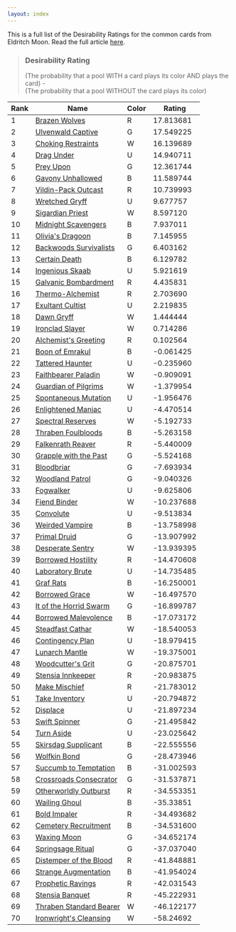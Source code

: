 ```yaml
---
layout: index
---
```

This is a full list of the Desirability Ratings for the common cards from Eldritch Moon. Read the full article [here](/2016/09/12/building-a-magic-the-gathering-sealed-deck-ai).

> ### Desirability Rating
> (The probability that a pool WITH a card plays its color AND plays the card) -<br/>
> (The probability that a pool WITHOUT the card plays its color)

| Rank | Name | Color | Rating |
|---|---|---|---|
| 1 | [Brazen Wolves](#mtg) | R |  17.813681 |
| 2 | [Ulvenwald Captive](#mtg) |  G |  17.549225 |
| 3 | [Choking Restraints](#mtg) |  W |  16.139689 |
| 4 | [Drag Under](#mtg) |  U |  14.940711 |
| 5 | [Prey Upon](#mtg) |  G |  12.361744 |
| 6 | [Gavony Unhallowed](#mtg) |  B |  11.589744 |
| 7 | [Vildin-Pack Outcast](#mtg) |  R |  10.739993 |
| 8 | [Wretched Gryff](#mtg) |  U |   9.677757 |
| 9 | [Sigardian Priest](#mtg) |  W |   8.597120 |
| 10 | [Midnight Scavengers](#mtg) |  B |   7.937011 |
| 11 | [Olivia's Dragoon](#mtg) | B |  7.145955 |
| 12 | [Backwoods Survivalists](#mtg) | G |  6.403162 |
| 13 | [Certain Death](#mtg) | B |  6.129782 |
| 14 | [Ingenious Skaab](#mtg) | U |  5.921619 |
| 15 | [Galvanic Bombardment](#mtg) | R |  4.435831 |
| 16 | [Thermo-Alchemist](#mtg) | R |  2.703690 |
| 17 | [Exultant Cultist](#mtg) | U |  2.219835 |
| 18 | [Dawn Gryff](#mtg) | W |  1.444444 |
| 19 | [Ironclad Slayer](#mtg) | W |  0.714286 |
| 20 | [Alchemist's Greeting](#mtg) | R |  0.102564 |
| 21 | [Boon of Emrakul](#mtg) | B | -0.061425 |
| 22 | [Tattered Haunter](#mtg) | U | -0.235960 |
| 23 | [Faithbearer Paladin](#mtg) | W | -0.909091 |
| 24 | [Guardian of Pilgrims](#mtg) | W | -1.379954 |
| 25 | [Spontaneous Mutation](#mtg) | U | -1.956476 |
| 26 | [Enlightened Maniac](#mtg) | U | -4.470514 |
| 27 | [Spectral Reserves](#mtg) | W | -5.192733 |
| 28 | [Thraben Foulbloods](#mtg) | B | -5.263158 |
| 29 | [Falkenrath Reaver](#mtg) | R | -5.440009 |
| 30 | [Grapple with the Past](#mtg) | G | -5.524168 |
| 31 | [Bloodbriar](#mtg) | G | -7.693934 |
| 32 | [Woodland Patrol](#mtg) | G | -9.040326 |
| 33 | [Fogwalker](#mtg) | U | -9.625806 |
| 34 | [Fiend Binder](#mtg) | W | -10.237688
| 35 | [Convolute](#mtg) |  U | -9.513834 |
| 36 | [Weirded Vampire](#mtg) | B | -13.758998
| 37 | [Primal Druid](#mtg) |  G | -13.907992 |
| 38 | [Desperate Sentry](#mtg) | W | -13.939395
| 39 | [     Borrowed Hostility](#mtg) | R | -14.470608 |
| 40 | [Laboratory Brute](#mtg) | U | -14.735485
| 41 | [              Graf Rats](#mtg) | B | -16.250001 |
| 42 | [Borrowed Grace](#mtg) | W | -16.497570
| 43 | [ It of the Horrid Swarm](#mtg) | G | -16.899787 |
| 44 | [Borrowed Malevolence](#mtg) | B | -17.073172
| 45 | [       Steadfast Cathar](#mtg) | W | -18.540053 |
| 46 | [Contingency Plan](#mtg) | U | -18.979415
| 47 | [         Lunarch Mantle](#mtg) | W | -19.375001 |
| 48 | [Woodcutter's Grit](#mtg) | G | -20.875701
| 49 | [      Stensia Innkeeper](#mtg) | R | -20.983875 |
| 50 | [Make Mischief](#mtg) | R | -21.783012
| 51 | [         Take Inventory](#mtg) | U | -20.794872 |
| 52 | [Displace](#mtg) | U | -21.897234
| 53 | [          Swift Spinner](#mtg) | G | -21.495842 |
| 54 | [Turn Aside](#mtg) | U | -23.025642
| 55 | [    Skirsdag Supplicant](#mtg) | B | -22.555556 |
| 56 | [Wolfkin Bond](#mtg) | G | -28.473946
| 57 | [  Succumb to Temptation](#mtg) | B | -31.002593 |
| 58 | [Crossroads Consecrator](#mtg) | G | -31.537871
| 59 | [  Otherworldly Outburst](#mtg) | R | -34.553351 |
| 60 | [Wailing Ghoul](#mtg) | B | -35.33851
| 61 | [           Bold Impaler](#mtg) | R | -34.493682 |
| 62 | [Cemetery Recruitment](#mtg) | B | -34.531600
| 63 | [            Waxing Moon](#mtg) | G | -34.652174 |
| 64 | [Springsage Ritual](#mtg) | G | -37.037040
| 65 | [ Distemper of the Blood](#mtg) | R | -41.848881 |
| 66 | [Strange Augmentation](#mtg) | B | -41.954024
| 67 | [      Prophetic Ravings](#mtg) | R | -42.031543 |
| 68 | [Stensia Banquet](#mtg) | R | -45.222931
| 69 | [Thraben Standard Bearer](#mtg) | W | -46.122177 |
| 70 | [Ironwright's Cleansing](#mtg) | W | -58.24692


<script>
$(document).ready(function() {
  $('a[href=#mtg]').each(function() {
    console.log($(this).attr('href'));
    $(this).attr('href', 'http://gatherer.wizards.com/Pages/Search/Default.aspx?name=+[' + $(this).text() + ']');
  });
});
</script>
